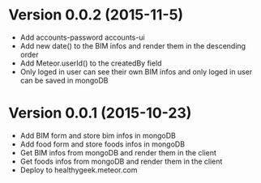 # Version 0.0.2 (2015-11-5)

- Add accounts-password accounts-ui
- Add new date() to the BIM infos and render them in the descending order
- Add Meteor.userId() to the createdBy field
- Only loged in user can see their own BIM infos and only loged in user can be saved in mongoDB


# Version 0.0.1 (2015-10-23)

- Add BIM form and store bim infos in mongoDB
- Add food form and store foods infos in mongoDB
- Get BIM infos from mongoDB and render them in the client
- Get foods infos from mongoDB and render them in the client
- Deploy to healthygeek.meteor.com
